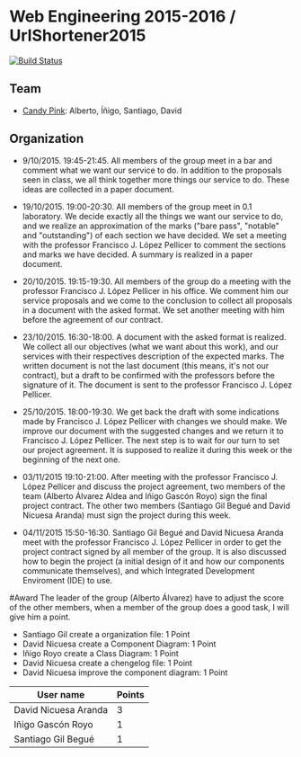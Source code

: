 # Web Engineering 2015-2016 / UrlShortener2015
[![Build Status](https://travis-ci.org/UNIZAR-30246-WebEngineering/UrlShortener2015.svg)](https://travis-ci.org/albert17/UrlShortener2015)

## Team

* [Candy Pink](candy-pink): Alberto, Íñigo, Santiago, David

## Organization

* 9/10/2015. 19:45-21:45. All members of the group meet in a bar and comment what we want our service to do. In addition to the proposals seen in class, we all think together more things our service to do. These ideas are collected in a paper document.

* 19/10/2015. 19:00-20:30. All members of the group meet in 0.1 laboratory. We decide exactly all the things we want our service to do, and we realize an approximation of the marks ("bare pass", "notable" and "outstanding") of each section we have decided. We set a meeting with the professor Francisco J. López Pellicer to comment the sections and marks we have decided. A summary is realized in a paper document.

* 20/10/2015. 19:15-19:30. All members of the group do a meeting with the professor Francisco J. López Pellicer in his office. We comment him our service proposals and we come to the conclusion to collect all proposals in a document with the asked format. We set another meeting with him before the agreement of our contract.

* 23/10/2015. 16:30-18:00. A document with the asked format is realized. We collect all our objectives (what we want about this work), and our services with their respectives description of the expected marks. The written document is not the last document (this means, it's not our contract), but a draft to be confirmed with the professors before the signature of it. The document is sent to the professor Francisco J. López Pellicer.

* 25/10/2015. 18:00-19:30. We get back the draft with some indications made by Francisco J. López Pellicer with changes we should make. We improve our document with the suggested changes and we return it to Francisco J. López Pellicer. The next step is to wait for our turn to set our project agreement. It is supposed to realize it during this week or the beginning of the next one.

* 03/11/2015 19:10-21:00. After meeting with the professor Francisco J. López Pellicer and discuss the project agreement, two members of the team (Alberto Álvarez Aldea and Iñigo Gascón Royo) sign the final project contract. The other two members (Santiago Gil Begué and David Nicuesa Aranda) must sign the project during this week.

* 04/11/2015 15:50-16:30. Santiago Gil Begué and David Nicuesa Aranda meet with the professor Francisco J. López Pellicer in order to get the project contract signed by all member of the group. It is also discussed how to begin the project (a initial design of it and how our components communicate themselves), and which Integrated Development Enviroment (IDE) to use.

#Award 
The leader of the group (Alberto Álvarez) have to adjust the score of the other members, when a member of the group does a good task, I will give him a point.

* Santiago Gil create a organization file: 1 Point
* David Nicuesa create a Component Diagram: 1 Point
* Iñigo Royo create a Class Diagram: 1 Point
* David Nicuesa create a chengelog file: 1 Point
* David Nicuesa improve the component diagram: 1 Point

User name            | Points
---------------------|-------
David Nicuesa Aranda | 3
Iñigo Gascón Royo    | 1
Santiago Gil Begué   | 1


